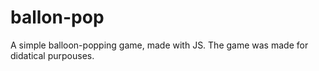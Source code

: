 # ballon-pop

A simple balloon-popping game, made with JS. The game was made for didatical purpouses.